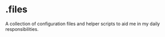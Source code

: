 # .files
A collection of configuration files and helper scripts to aid me in my daily responsibilities.
